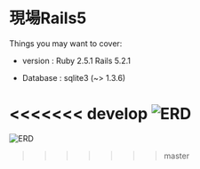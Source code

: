 # 現場Rails5

Things you may want to cover:

* version : Ruby 2.5.1  Rails 5.2.1

* Database : sqlite3 (~> 1.3.6)

<<<<<<< develop
![ERD](https://gyazo.com/20765bac83cc2375a466392ce0f7f701.png)
=======
![ERD](https://gyazo.com/20765bac83cc2375a466392ce0f7f701.png)
>>>>>>> master
